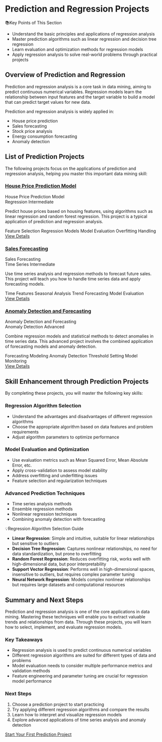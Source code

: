 # Prediction and Regression Projects

<div class="knowledge-card">
  <div class="knowledge-card__title">
    <span class="icon">📚</span>Key Points of This Section
  </div>
  <div class="knowledge-card__content">
    <ul>
      <li>Understand the basic principles and applications of regression analysis</li>
      <li>Master prediction algorithms such as linear regression and decision tree regression</li>
      <li>Learn evaluation and optimization methods for regression models</li>
      <li>Apply regression analysis to solve real-world problems through practical projects</li>
    </ul>
  </div>
</div>

## Overview of Prediction and Regression

Prediction and regression analysis is a core task in data mining, aiming to predict continuous numerical variables. Regression models learn the relationship between input features and the target variable to build a model that can predict target values for new data.

Prediction and regression analysis is widely applied in:
- House price prediction
- Sales forecasting
- Stock price analysis
- Energy consumption forecasting
- Anomaly detection

## List of Prediction Projects

The following projects focus on the applications of prediction and regression analysis, helping you master this important data mining skill:

### [House Price Prediction Model](/projects/regression/house-price.html)

<div class="project-card">
  <div class="project-card__header">
    <div class="project-card__title">House Price Prediction Model</div>
    <div class="project-card__tags">
      <span class="tag">Regression</span>
      <span class="tag">Intermediate</span>
    </div>
  </div>
  <div class="project-card__content">
    <p>Predict house prices based on housing features, using algorithms such as linear regression and random forest regression. This project is a typical application of prediction and regression analysis.</p>
    <div class="project-card__skills">
      <span class="skill">Feature Selection</span>
      <span class="skill">Regression Models</span>
      <span class="skill">Model Evaluation</span>
      <span class="skill">Overfitting Handling</span>
    </div>
  </div>
  <div class="project-card__footer">
    <a href="/projects/regression/house-price.html" class="button">View Details</a>
  </div>
</div>

### [Sales Forecasting](/projects/regression/sales-forecast.html)

<div class="project-card">
  <div class="project-card__header">
    <div class="project-card__title">Sales Forecasting</div>
    <div class="project-card__tags">
      <span class="tag">Time Series</span>
      <span class="tag">Intermediate</span>
    </div>
  </div>
  <div class="project-card__content">
    <p>Use time series analysis and regression methods to forecast future sales. This project will teach you how to handle time series data and apply forecasting models.</p>
    <div class="project-card__skills">
      <span class="skill">Time Features</span>
      <span class="skill">Seasonal Analysis</span>
      <span class="skill">Trend Forecasting</span>
      <span class="skill">Model Evaluation</span>
    </div>
  </div>
  <div class="project-card__footer">
    <a href="/projects/regression/sales-forecast.html" class="button">View Details</a>
  </div>
</div>

### [Anomaly Detection and Forecasting](/projects/regression/anomaly-detection.html)

<div class="project-card">
  <div class="project-card__header">
    <div class="project-card__title">Anomaly Detection and Forecasting</div>
    <div class="project-card__tags">
      <span class="tag">Anomaly Detection</span>
      <span class="tag">Advanced</span>
    </div>
  </div>
  <div class="project-card__content">
    <p>Combine regression models and statistical methods to detect anomalies in time series data. This advanced project involves the combined application of forecasting models and anomaly detection.</p>
    <div class="project-card__skills">
      <span class="skill">Forecasting Modeling</span>
      <span class="skill">Anomaly Detection</span>
      <span class="skill">Threshold Setting</span>
      <span class="skill">Model Monitoring</span>
    </div>
  </div>
  <div class="project-card__footer">
    <a href="/projects/regression/anomaly-detection.html" class="button">View Details</a>
  </div>
</div>

## Skill Enhancement through Prediction Projects

By completing these projects, you will master the following key skills:

### Regression Algorithm Selection
- Understand the advantages and disadvantages of different regression algorithms
- Choose the appropriate algorithm based on data features and problem requirements
- Adjust algorithm parameters to optimize performance

### Model Evaluation and Optimization
- Use evaluation metrics such as Mean Squared Error, Mean Absolute Error, etc.
- Apply cross-validation to assess model stability
- Address overfitting and underfitting issues
- Feature selection and regularization techniques

### Advanced Prediction Techniques
- Time series analysis methods
- Ensemble regression methods
- Nonlinear regression techniques
- Combining anomaly detection with forecasting

<div class="knowledge-card">
  <div class="knowledge-card__title">
    <span class="icon">💡</span>Regression Algorithm Selection Guide
  </div>
  <div class="knowledge-card__content">
    <ul>
      <li><strong>Linear Regression</strong>: Simple and intuitive, suitable for linear relationships but sensitive to outliers</li>
      <li><strong>Decision Tree Regression</strong>: Captures nonlinear relationships, no need for data standardization, but prone to overfitting</li>
      <li><strong>Random Forest Regression</strong>: Reduces overfitting risk, works well with high-dimensional data, but poor interpretability</li>
      <li><strong>Support Vector Regression</strong>: Performs well in high-dimensional spaces, insensitive to outliers, but requires complex parameter tuning</li>
      <li><strong>Neural Network Regression</strong>: Models complex nonlinear relationships but requires large datasets and computational resources</li>
    </ul>
  </div>
</div>

## Summary and Next Steps

Prediction and regression analysis is one of the core applications in data mining. Mastering these techniques will enable you to extract valuable trends and relationships from data. Through these projects, you will learn how to select, implement, and evaluate regression models.

### Key Takeaways
- Regression analysis is used to predict continuous numerical variables
- Different regression algorithms are suited for different types of data and problems
- Model evaluation needs to consider multiple performance metrics and validation methods
- Feature engineering and parameter tuning are crucial for regression model performance

### Next Steps
1. Choose a prediction project to start practicing
2. Try applying different regression algorithms and compare the results
3. Learn how to interpret and visualize regression models
4. Explore advanced applications of time series analysis and anomaly detection

<div class="practice-link">
  <a href="/projects/regression/house-price.html" class="button">Start Your First Prediction Project</a>
</div>
